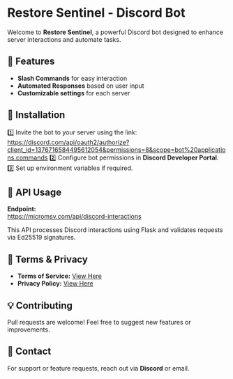 # Restore Sentinel - Discord Bot  

Welcome to **Restore Sentinel**, a powerful Discord bot designed to enhance server interactions and automate tasks.  

## 📌 Features  
- **Slash Commands** for easy interaction  
- **Automated Responses** based on user input  
- **Customizable settings** for each server  

## 🔹 Installation  
1️⃣ Invite the bot to your server using the link:  
https://discord.com/api/oauth2/authorize?client_id=1376716584495612054&permissions=8&scope=bot%20applications.commands
2️⃣ Configure bot permissions in **Discord Developer Portal**.  
3️⃣ Set up environment variables if required.  

## 🔹 API Usage  
**Endpoint:**  
https://micromsv.com/api/discord-interactions

This API processes Discord interactions using Flask and validates requests via Ed25519 signatures.

## 🔹 Terms & Privacy  
- **Terms of Service:** [View Here](https://github.com/markvarvel/restore-sentinel-docs/blob/main/terms.md)
- **Privacy Policy:** [View Here](https://github.com/markvarvel/restore-sentinel-docs/blob/main/privacy.md)  

## 💡 Contributing  
Pull requests are welcome! Feel free to suggest new features or improvements.  

## 📩 Contact  
For support or feature requests, reach out via **Discord** or email.  

